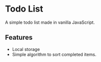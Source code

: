 # Todo List 
A simple todo list made in vanilla JavaScript. 

## Features 
- Local storage
- Simple algorithm to sort completed items.
